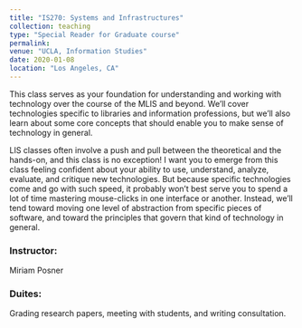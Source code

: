 ```yaml
---
title: "IS270: Systems and Infrastructures"
collection: teaching
type: "Special Reader for Graduate course"
permalink: 
venue: "UCLA, Information Studies"
date: 2020-01-08
location: "Los Angeles, CA"
---
```


This class serves as your foundation for understanding and working with technology over the course of the MLIS and beyond. We’ll cover technologies specific to libraries and information professions, but we’ll also learn about some core concepts that should enable you to make sense of technology in general.

LIS classes often involve a push and pull between the theoretical and the hands-on, and this class is no exception! I want you to emerge from this class feeling confident about your ability to use, understand, analyze, evaluate, and critique new technologies. But because specific technologies come and go with such speed, it probably won’t best serve you to spend a lot of time mastering mouse-clicks in one interface or another. Instead, we’ll tend toward moving one level of abstraction from specific pieces of software, and toward the principles that govern that kind of technology in general.

### Instructor:
Miriam Posner

### Duites:
Grading research papers, meeting with students, and writing consultation.
